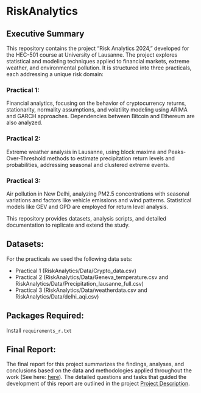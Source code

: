 # RiskAnalytics

## Executive Summary

This repository contains the project “Risk Analytics 2024,” developed for the HEC-501 course at University of Lausanne. The project explores statistical and modeling techniques applied to financial markets, extreme weather, and environmental pollution. It is structured into three practicals, each addressing a unique risk domain:

### Practical 1:
Financial analytics, focusing on the behavior of cryptocurrency returns, stationarity, normality assumptions, and volatility modeling using ARIMA and GARCH approaches. Dependencies between Bitcoin and Ethereum are also analyzed.

### Practical 2: 
Extreme weather analysis in Lausanne, using block maxima and Peaks-Over-Threshold methods to estimate precipitation return levels and probabilities, addressing seasonal and clustered extreme events.

### Practical 3: 
Air pollution in New Delhi, analyzing PM2.5 concentrations with seasonal variations and factors like vehicle emissions and wind patterns. Statistical models like GEV and GPD are employed for return level analysis.

This repository provides datasets, analysis scripts, and detailed documentation to replicate and extend the study.

## Datasets:

For the practicals we used the following data sets:

- Practical 1 (RiskAnalytics/Data/Crypto_data.csv)
- Practical 2 (RiskAnalytics/Data/Geneva_temperature.csv and RiskAnalytics/Data/Precipitation_lausanne_full.csv)
- Practical 3 (RiskAnalytics/Data/weatherdata.csv and RiskAnalytics/Data/delhi_aqi.csv)


## Packages Required:

Install `requirements_r.txt`


## Final Report:

The final report for this project summarizes the findings, analyses, and conclusions based on the data and methodologies applied throughout the work (See here: [here](https://github.com/FernandaCladera/RiskAnalytics/blob/main/Final_Report.pdf)). The detailed questions and tasks that guided the development of this report are outlined in the project [Project Description](https://github.com/FernandaCladera/RiskAnalytics/tree/main/Descriptions).

